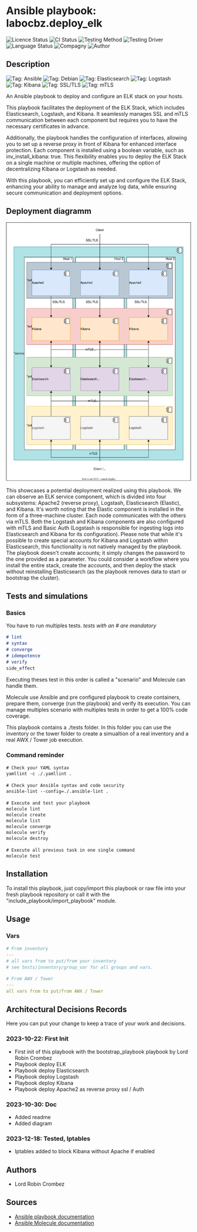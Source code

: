 # Ansible playbook: labocbz.deploy_elk

![Licence Status](https://img.shields.io/badge/licence-MIT-brightgreen)
![CI Status](https://img.shields.io/badge/CI-success-brightgreen)
![Testing Method](https://img.shields.io/badge/Testing%20Method-Ansible%20Molecule-blueviolet)
![Testing Driver](https://img.shields.io/badge/Testing%20Driver-docker-blueviolet)
![Language Status](https://img.shields.io/badge/language-Ansible-red)
![Compagny](https://img.shields.io/badge/Compagny-Labo--CBZ-blue)
![Author](https://img.shields.io/badge/Author-Lord%20Robin%20Crombez-blue)

## Description

![Tag: Ansible](https://img.shields.io/badge/Tech-Ansible-orange)
![Tag: Debian](https://img.shields.io/badge/Tech-Debian-orange)
![Tag: Elasticsearch](https://img.shields.io/badge/Tech-Elasticsearch-orange)
![Tag: Logstash](https://img.shields.io/badge/Tech-Logstash-orange)
![Tag: Kibana](https://img.shields.io/badge/Tech-Kibana-orange)
![Tag: SSL/TLS](https://img.shields.io/badge/Tech-SSL%2FTLS-orange)
![Tag: mTLS](https://img.shields.io/badge/Tech-mTLS-orange)

An Ansible playbook to deploy and configure an ELK stack on your hosts.

This playbook facilitates the deployment of the ELK Stack, which includes Elasticsearch, Logstash, and Kibana. It seamlessly manages SSL and mTLS communication between each component but requires you to have the necessary certificates in advance.

Additionally, the playbook handles the configuration of interfaces, allowing you to set up a reverse proxy in front of Kibana for enhanced interface protection. Each component is installed using a boolean variable, such as inv_install_kibana: true. This flexibility enables you to deploy the ELK Stack on a single machine or multiple machines, offering the option of decentralizing Kibana or Logstash as needed.

With this playbook, you can efficiently set up and configure the ELK Stack, enhancing your ability to manage and analyze log data, while ensuring secure communication and deployment options.

## Deployment diagramm

![](./assets/Ansible-Playbook-Labocbz-Deploy-ELK.drawio.svg)

This showcases a potential deployment realized using this playbook. We can observe an ELK service component, which is divided into four subsystems: Apache2 (reverse proxy), Logstash, Elasticsearch (Elastic), and Kibana. It's worth noting that the Elastic component is installed in the form of a three-machine cluster. Each node communicates with the others via mTLS. Both the Logstash and Kibana components are also configured with mTLS and Basic Auth (Logstash is responsible for ingesting logs into Elasticsearch and Kibana for its configuration). Please note that while it's possible to create special accounts for Kibana and Logstash within Elasticsearch, this functionality is not natively managed by the playbook. The playbook doesn't create accounts; it simply changes the password to the one provided as a parameter. You could consider a workflow where you install the entire stack, create the accounts, and then deploy the stack without reinstalling Elasticsearch (as the playbook removes data to start or bootstrap the cluster).

## Tests and simulations

### Basics

You have to run multiples tests. *tests with an # are mandatory*

```MARKDOWN
# lint
# syntax
# converge
# idempotence
# verify
side_effect
```

Executing theses test in this order is called a "scenario" and Molecule can handle them.

Molecule use Ansible and pre configured playbook to create containers, prepare them, converge (run the playbook) and verify its execution.
You can manage multiples scenario with multiples tests in order to get a 100% code coverage.

This playbook contains a ./tests folder. In this folder you can use the inventory or the tower folder to create a simualtion of a real inventory and a real AWX / Tower job execution.

### Command reminder

```SHELL
# Check your YAML syntax
yamllint -c ./.yamllint .

# Check your Ansible syntax and code security
ansible-lint --config=./.ansible-lint .

# Execute and test your playbook
molecule lint
molecule create
molecule list
molecule converge
molecule verify
molecule destroy

# Execute all previous task in one single command
molecule test
```

## Installation

To install this playbook, just copy/import this playbook or raw file into your fresh playbook repository or call it with the "include_playbook/import_playbook" module.

## Usage

### Vars

```YAML
# From inventory
---
# all vars from to put/from your inventory
# see tests/inventory/group_var for all groups and vars.
```

```YAML
# From AWX / Tower
---
all vars from to put/from AWX / Tower
```

## Architectural Decisions Records

Here you can put your change to keep a trace of your work and decisions.

### 2023-10-22: First Init

* First init of this playbook with the bootstrap_playbook playbook by Lord Robin Crombez
* Playbook deploy ELK
* Playbook deploy Elasticsearch
* Playbook deploy Logstash
* Playbook deploy Kibana
* Playbook deploy Apache2 as reverse proxy ssl / Auth

### 2023-10-30: Doc

* Added readme
* Added diagram

### 2023-12-18: Tested, Iptables

* Iptables added to block Kibana without Apache if enabled

## Authors

* Lord Robin Crombez

## Sources

* [Ansible playbook documentation](https://docs.ansible.com/ansible/latest/playbook_guide/playbooks_reuse_playbooks.html)
* [Ansible Molecule documentation](https://molecule.readthedocs.io/)
